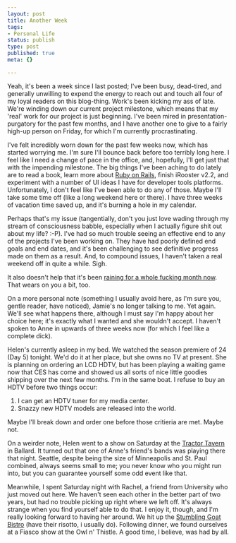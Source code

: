 ```yaml
--- 
layout: post
title: Another Week
tags: 
- Personal Life
status: publish
type: post
published: true
meta: {}

---
```

Yeah, it's been a week since I last posted; I've been busy, dead-tired, and generally unwilling to expend the energy to reach out and touch all four of my loyal readers on this blog-thing. Work's been kicking my ass of late. We're winding down our current project milestone, which means that my 'real' work for our project is just beginning. I've been mired in presentation-purgatory for the past few months, and I have another one to give to a fairly high-up person on Friday, for which I'm currently procrastinating.

  I've felt incredibly worn down for the past few weeks now, which has started worrying me. I'm sure I'll bounce back before too terribly long here. I feel like I need a change of pace in the office, and, hopefully, I'll get just that with the impending milestone. The big things I've been aching to do lately are to read a book, learn more about <a href="http://www.rubyonrails.com">Ruby on Rails</a>, finish iRooster v2.2, and experiment with a number of UI ideas I have for developer tools platforms. Unfortunately, I don't feel like I've been able to do any of those. Maybe I'll take some time off (like a long weekend here or there). I have three weeks of vacation time saved up, and it's burning a hole in my calendar.

  Perhaps that's my issue (tangentially, don't you just love wading through my stream of consciousness babble, especially when I actually figure shit out about my life? :-P). I've had so much trouble seeing an effective end to any of the projects I've been working on. They have had poorly defined end goals and end dates, and it's been challenging to see definitive progress made on them as a result. And, to compound issues, I haven't taken a real weekend off in quite a while. Sigh.

  It also doesn't help that it's been <a href="http://www.komotv.com/stories/41315.htm">raining for a whole fucking month now</a>. That wears on you a bit, too.

  On a more personal note (something I usually avoid here, as I'm sure you, gentle reader, have noticed), Jamie's no longer talking to me. Yet again. We'll see what happens there, although I must say I'm happy about her choice here; it's exactly what I wanted and she wouldn't accept. I haven't spoken to Anne in upwards of three weeks now (for which I feel like a complete dick).

  Helen's currently asleep in my bed. We watched the season premiere of 24 (Day 5) tonight. We'd do it at her place, but she owns no TV at present. She is planning on ordering an LCD HDTV, but has been playing a waiting game now that CES has come and showed us all sorts of nice little goodies shipping over the next few months. I'm in the same boat. I refuse to buy an HDTV before two things occur:
  1) I can get an HDTV tuner for my media center.
  2) Snazzy new HDTV models are released into the world.

  Maybe I'll break down and order one before those critieria are met. Maybe not.

  On a weirder note, Helen went to a show on Saturday at the <a href="http://tractortavern.citysearch.com/">Tractor Tavern</a> in Ballard. It turned out that one of Anne's friend's bands was playing there that night. Seattle, despite being the size of Minneapolis and St. Paul combined, always seems small to me; you never know who you might run into, but you can guarantee yourself some odd event like that.

  Meanwhile, I spent Saturday night with Rachel, a friend from University who just moved out here. We haven't seen each other in the better part of two years, but had no trouble picking up right where we left off. It's always strange when you find yourself able to do that. I enjoy it, though, and I'm really looking forward to having her around. We hit up the <a href="http://www.stumblinggoatbistro.com/">Stumbling Goat Bistro</a> (have their risotto, i usually do). Following dinner, we found ourselves at a Fiasco show at the Owl n' Thistle. A good time, I believe, was had by all.
